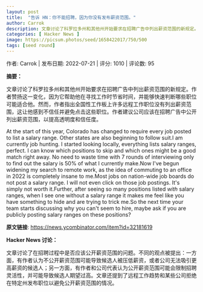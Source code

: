 ```yaml
---
layout: post
title:  "告诉 HN：你不能招聘，因为你没有发布薪资范围。"
author: Carrok
description: 文章讨论了科罗拉多州和其他州开始要求在招聘广告中列出薪资范围的新规定。作者赞扬这一变化，因为它帮助他在寻找工作时节省时间，并能够快速判断哪些职位可能适合他。然而，作者指出全国性工作板上许多远程工作职位没有列出薪资范围，这让他感到不信任并避免点击这些职位。作者建议公司应该在招聘广告中公开列出薪资范围，以提高透明度和信任度。
categories: [ Hacker News ]
image: https://picsum.photos/seed/1658422017/750/500
tags: [seed round]
---
```


作者: Carrok | 发布日期: 2022-07-21 | 评分: 1010 | 评论数: 95

**摘要：**

文章讨论了科罗拉多州和其他州开始要求在招聘广告中列出薪资范围的新规定。作者赞扬这一变化，因为它帮助他在寻找工作时节省时间，并能够快速判断哪些职位可能适合他。然而，作者指出全国性工作板上许多远程工作职位没有列出薪资范围，这让他感到不信任并避免点击这些职位。作者建议公司应该在招聘广告中公开列出薪资范围，以提高透明度和信任度。

At the start of this year, Colorado has changed to require every job posted to list a salary range. Other states are also beginning to follow suit.I am currently job hunting. I started looking locally, everything lists salary ranges, perfect. I can know which positions to skip and which ones might be a good match right away. No need to waste time with 7 rounds of interviewing only to find out the salary is 50% of what I currently make.Now I've begun widening my search to remote work, as the idea of commuting to an office in 2022 is completely insane to me.Most jobs on nation-wide job boards do not post a salary range. I will not even click on those job postings. It's simply not worth it.Further, after seeing so many positions listed _with_ salary ranges, when I see one without a salary range it makes me feel like you have something to hide and are trying to trick me.So the next time your team starts discussing why you can't seem to hire, maybe ask if you are publicly posting salary ranges on these positions?

**原文链接**: https://news.ycombinator.com/item?id=32181619

**Hacker News 讨论：**

文章讨论了在招聘过程中是否应该公开薪资范围的问题。不同的观点被提出：一方面，有作者认为不公开薪资范围可能导致候选人被压低薪资，或者公司无法吸引更高薪资的候选人；另一方面，有作者和公司代表认为公开薪资范围可能会限制招聘灵活性，并可能导致候选人期望过高。文章还提到了远程工作趋势和某些公司拒绝在特定州发布职位以避免公开薪资范围的情况。

